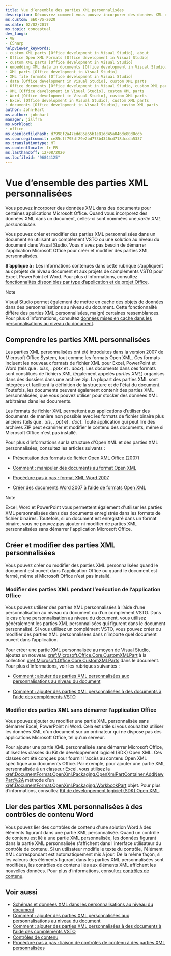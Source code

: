 ```yaml
---
title: Vue d’ensemble des parties XML personnalisées
description: Découvrez comment vous pouvez incorporer des données XML dans des documents pour certaines applications Microsoft Office. Quand des données XML sont incorporées dans un document, elles sont appelées partie XML personnalisée.
ms.custom: SEO-VS-2020
ms.date: 02/02/2017
ms.topic: conceptual
dev_langs:
- VB
- CSharp
helpviewer_keywords:
- custom XML parts [Office development in Visual Studio], about
- Office Open XML Formats [Office development in Visual Studio]
- custom XML parts [Office development in Visual Studio]
- embedding XML data in documents [Office development in Visual Studio]
- XML parts [Office development in Visual Studio]
- XML file formats [Office development in Visual Studio]
- data [Office development in Visual Studio], custom XML parts
- Office documents [Office development in Visual Studio, custom XML parts
- XML [Office development in Visual Studio], custom XML parts
- Word [Office development in Visual Studio], custom XML parts
- Excel [Office development in Visual Studio], custom XML parts
- documents [Office development in Visual Studio], custom XML parts
author: John-Hart
ms.author: johnhart
manager: jillfra
ms.workload:
- office
ms.openlocfilehash: d7998f2a47edd85a65b1e81dd45a046de80d0cdb
ms.sourcegitcommit: ce85cff795df29e2bd773b4346cd718dccda5337
ms.translationtype: MT
ms.contentlocale: fr-FR
ms.lasthandoff: 12/08/2020
ms.locfileid: "96844125"
---
```

# <a name="custom-xml-parts-overview"></a>Vue d’ensemble des parties XML personnalisées
  Vous pouvez incorporer des données XML dans des documents pour certaines applications Microsoft Office. Quand vous incorporez des données XML dans un document, celles-ci sont nommées une *partie XML personnalisée*.

 Vous pouvez créer et modifier des parties XML personnalisées dans un document en utilisant un complément VSTO ou une solution au niveau du document dans Visual Studio. Vous n'avez pas besoin de démarrer l'application Microsoft Office pour créer et modifier des parties XML personnalisées.

 **S’applique à :** Les informations contenues dans cette rubrique s’appliquent aux projets de niveau document et aux projets de compléments VSTO pour Excel, PowerPoint et Word. Pour plus d’informations, consultez [fonctionnalités disponibles par type d’application et de projet Office](../vsto/features-available-by-office-application-and-project-type.md).

> [!NOTE]
> Visual Studio permet également de mettre en cache des objets de données dans des personnalisations au niveau du document. Cette fonctionnalité diffère des parties XML personnalisées, malgré certaines ressemblances. Pour plus d’informations, consultez [données mises en cache dans les personnalisations au niveau du document](../vsto/cached-data-in-document-level-customizations.md).

## <a name="understand-custom-xml-parts"></a>Comprendre les parties XML personnalisées
 Les parties XML personnalisées ont été introduites dans la version 2007 de Microsoft Office System, tout comme les formats Open XML. Ces formats incluent les nouveaux formats de fichier XML pour Excel, PowerPoint et Word (tels que *. xlsx*, *. pptx* et *. docx*). Les documents dans ces formats sont constitués de fichiers XML (également appelés *parties XML*) organisés dans des dossiers dans une archive zip. La plupart des parties XML sont intégrées et facilitent la définition de la structure et de l'état du document. Toutefois, les documents peuvent également contenir des parties XML personnalisées, que vous pouvez utiliser pour stocker des données XML arbitraires dans les documents.

 Les formats de fichier XML permettent aux applications d’utiliser des documents de manière non possible avec les formats de fichier binaire plus anciens (tels que *. xls*, *. ppt* et *. doc*). Toute application qui peut lire des archives ZIP peut examiner et modifier le contenu des documents, même si Microsoft Office n'est pas installé.

 Pour plus d'informations sur la structure d'Open XML et des parties XML personnalisées, consultez les articles suivants :

- [Présentation des formats de fichier Open XML Office (2007)](/previous-versions/office/developer/office-2007/aa338205(v=office.12))

- [Comment : manipuler des documents au format Open XML](/previous-versions/office/developer/office-2007/aa982683(v=office.12))

- [Procédure pas à pas : format XML Word 2007](/previous-versions/office/developer/office-2007/bb266220(v=office.12))

- [Créer des documents Word 2007 à l’aide de formats Open XML](/previous-versions/office/developer/office-2007/bb264572(v=office.12))

> [!NOTE]
> Excel, Word et PowerPoint vous permettent également d'utiliser les parties XML personnalisées dans des documents enregistrés dans les formats de fichier binaires. Toutefois, si un document est enregistré dans un format binaire, vous ne pouvez pas ajouter ni modifier de parties XML personnalisées sans démarrer l'application Microsoft Office.

## <a name="create-and-modify-custom-xml-parts"></a>Créer et modifier des parties XML personnalisées
 Vous pouvez créer ou modifier des parties XML personnalisées quand le document est ouvert dans l'application Office ou quand le document est fermé, même si Microsoft Office n'est pas installé.

### <a name="modify-xml-parts-while-the-office-application-is-running"></a>Modifier des parties XML pendant l’exécution de l’application Office
 Vous pouvez utiliser des parties XML personnalisées à l’aide d’une personnalisation au niveau du document ou d’un complément VSTO. Dans le cas d'une personnalisation au niveau du document, vous utilisez généralement les parties XML personnalisées qui figurent dans le document personnalisé. Si vous utilisez un complément VSTO, vous pouvez créer ou modifier des parties XML personnalisées dans n’importe quel document ouvert dans l’application.

 Pour créer une partie XML personnalisée au moyen de Visual Studio, ajoutez un nouveau <xref:Microsoft.Office.Core.CustomXMLPart> à la collection <xref:Microsoft.Office.Core.CustomXMLParts> dans le document. Pour plus d'informations, voir les rubriques suivantes :

- [Comment : ajouter des parties XML personnalisées aux personnalisations au niveau du document](../vsto/how-to-add-custom-xml-parts-to-document-level-customizations.md)

- [Comment : ajouter des parties XML personnalisées à des documents à l’aide des compléments VSTO](../vsto/how-to-add-custom-xml-parts-to-documents-by-using-vsto-add-ins.md)

### <a name="modify-xml-parts-without-starting-the-office-application"></a>Modifier des parties XML sans démarrer l’application Office
 Vous pouvez ajouter ou modifier une partie XML personnalisée sans démarrer Excel, PowerPoint ni Word. Cela est utile si vous souhaitez utiliser les données XML d'un document sur un ordinateur qui ne dispose pas des applications Microsoft Office, tel qu'un serveur.

 Pour ajouter une partie XML personnalisée sans démarrer Microsoft Office, utilisez les classes du Kit de développement logiciel (SDK) Open XML. Ces classes ont été conçues pour fournir l'accès au contenu Open XML spécifique aux documents Office. Par exemple, pour ajouter une partie XML personnalisée à un classeur Excel, vous utilisez la <xref:DocumentFormat.OpenXml.Packaging.OpenXmlPartContainer.AddNewPart%2A> méthode d’un <xref:DocumentFormat.OpenXml.Packaging.WorkbookPart> objet. Pour plus d’informations, consultez [Kit de développement logiciel (SDK) Open XML](/office/open-xml/open-xml-sdk).

## <a name="bind-custom-xml-parts-to-word-content-controls"></a>Lier des parties XML personnalisées à des contrôles de contenu Word
 Vous pouvez lier des contrôles de contenu d'une solution Word à des éléments figurant dans une partie XML personnalisée. Quand un contrôle de contenu est lié à une partie XML personnalisée, les données figurant dans la partie XML personnalisée s'affichent dans l'interface utilisateur du contrôle de contenu. Si un utilisateur modifie le texte du contrôle, l'élément XML correspondant est automatiquement mis à jour. De la même façon, si les valeurs des éléments figurant dans les parties XML personnalisées sont modifiées, les contrôles de contenu liés aux éléments XML affichent les nouvelles données. Pour plus d’informations, consultez [contrôles de contenu](../vsto/content-controls.md).

## <a name="see-also"></a>Voir aussi
- [Schémas et données XML dans les personnalisations au niveau du document](../vsto/xml-schemas-and-data-in-document-level-customizations.md)
- [Comment : ajouter des parties XML personnalisées aux personnalisations au niveau du document](../vsto/how-to-add-custom-xml-parts-to-document-level-customizations.md)
- [Comment : ajouter des parties XML personnalisées à des documents à l’aide des compléments VSTO](../vsto/how-to-add-custom-xml-parts-to-documents-by-using-vsto-add-ins.md)
- [Contrôles de contenu](../vsto/content-controls.md)
- [Procédure pas à pas : liaison de contrôles de contenu à des parties XML personnalisées](../vsto/walkthrough-binding-content-controls-to-custom-xml-parts.md)
